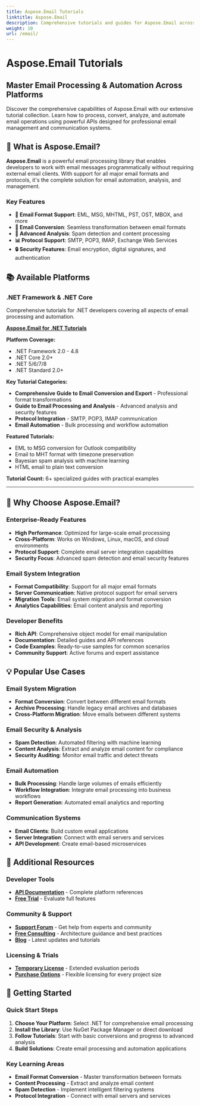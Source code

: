 ```yaml
---
title: Aspose.Email Tutorials
linktitle: Aspose.Email
description: Comprehensive tutorials and guides for Aspose.Email across different platforms. Master email processing, conversion, analysis, and automation with our extensive tutorial collection.
weight: 10
url: /email/
---
```


# Aspose.Email Tutorials

## Master Email Processing & Automation Across Platforms

Discover the comprehensive capabilities of Aspose.Email with our extensive tutorial collection. Learn how to process, convert, analyze, and automate email operations using powerful APIs designed for professional email management and communication systems.

## 🚀 What is Aspose.Email?

**Aspose.Email** is a powerful email processing library that enables developers to work with email messages programmatically without requiring external email clients. With support for all major email formats and protocols, it's the complete solution for email automation, analysis, and management.

### Key Features
- **📧 Email Format Support**: EML, MSG, MHTML, PST, OST, MBOX, and more
- **🔄 Email Conversion**: Seamless transformation between email formats
- **🤖 Advanced Analysis**: Spam detection and content processing
- **📊 Protocol Support**: SMTP, POP3, IMAP, Exchange Web Services
- **🔒 Security Features**: Email encryption, digital signatures, and authentication

## 📚 Available Platforms

### .NET Framework & .NET Core
Comprehensive tutorials for .NET developers covering all aspects of email processing and automation.

**[Aspose.Email for .NET Tutorials](./net/)**

**Platform Coverage:**
- .NET Framework 2.0 - 4.8
- .NET Core 2.0+
- .NET 5/6/7/8
- .NET Standard 2.0+

**Key Tutorial Categories:**
- **Comprehensive Guide to Email Conversion and Export** - Professional format transformations
- **Guide to Email Processing and Analysis** - Advanced analysis and security features
- **Protocol Integration** - SMTP, POP3, IMAP communication
- **Email Automation** - Bulk processing and workflow automation

**Featured Tutorials:**
- EML to MSG conversion for Outlook compatibility
- Email to MHT format with timezone preservation
- Bayesian spam analysis with machine learning
- HTML email to plain text conversion

**Tutorial Count:** 6+ specialized guides with practical examples

---

## 🎯 Why Choose Aspose.Email?

### **Enterprise-Ready Features**
- **High Performance**: Optimized for large-scale email processing
- **Cross-Platform**: Works on Windows, Linux, macOS, and cloud environments
- **Protocol Support**: Complete email server integration capabilities
- **Security Focus**: Advanced spam detection and email security features

### **Email System Integration**
- **Format Compatibility**: Support for all major email formats
- **Server Communication**: Native protocol support for email servers
- **Migration Tools**: Email system migration and format conversion
- **Analytics Capabilities**: Email content analysis and reporting

### **Developer Benefits**
- **Rich API**: Comprehensive object model for email manipulation
- **Documentation**: Detailed guides and API references
- **Code Examples**: Ready-to-use samples for common scenarios
- **Community Support**: Active forums and expert assistance

## 💡 Popular Use Cases

### **Email System Migration**
- **Format Conversion**: Convert between different email formats
- **Archive Processing**: Handle legacy email archives and databases
- **Cross-Platform Migration**: Move emails between different systems

### **Email Security & Analysis**
- **Spam Detection**: Automated filtering with machine learning
- **Content Analysis**: Extract and analyze email content for compliance
- **Security Auditing**: Monitor email traffic and detect threats

### **Email Automation**
- **Bulk Processing**: Handle large volumes of emails efficiently
- **Workflow Integration**: Integrate email processing into business workflows
- **Report Generation**: Automated email analytics and reporting

### **Communication Systems**
- **Email Clients**: Build custom email applications
- **Server Integration**: Connect with email servers and services
- **API Development**: Create email-based microservices

## 🔗 Additional Resources

### **Developer Tools**
- **[API Documentation](https://reference.aspose.com/email/)** - Complete platform references
- **[Free Trial](https://releases.aspose.com/email/net/)** - Evaluate full features

### **Community & Support**
- **[Support Forum](https://forum.aspose.com/c/email/12)** - Get help from experts and community
- **[Free Consulting](https://aspose.com/consulting)** - Architecture guidance and best practices
- **[Blog](https://blog.aspose.com/category/email/)** - Latest updates and tutorials

### **Licensing & Trials**
- **[Temporary License](https://conholdate.com/temporary-license/)** - Extended evaluation periods
- **[Purchase Options](https://conholdate.com/purchase/)** - Flexible licensing for every project size

## 🚀 Getting Started

### Quick Start Steps
1. **Choose Your Platform**: Select .NET for comprehensive email processing
2. **Install the Library**: Use NuGet Package Manager or direct download
3. **Follow Tutorials**: Start with basic conversions and progress to advanced analysis
4. **Build Solutions**: Create email processing and automation applications

### Key Learning Areas
- **Email Format Conversion** - Master transformation between formats
- **Content Processing** - Extract and analyze email content
- **Spam Detection** - Implement intelligent filtering systems
- **Protocol Integration** - Connect with email servers and services
